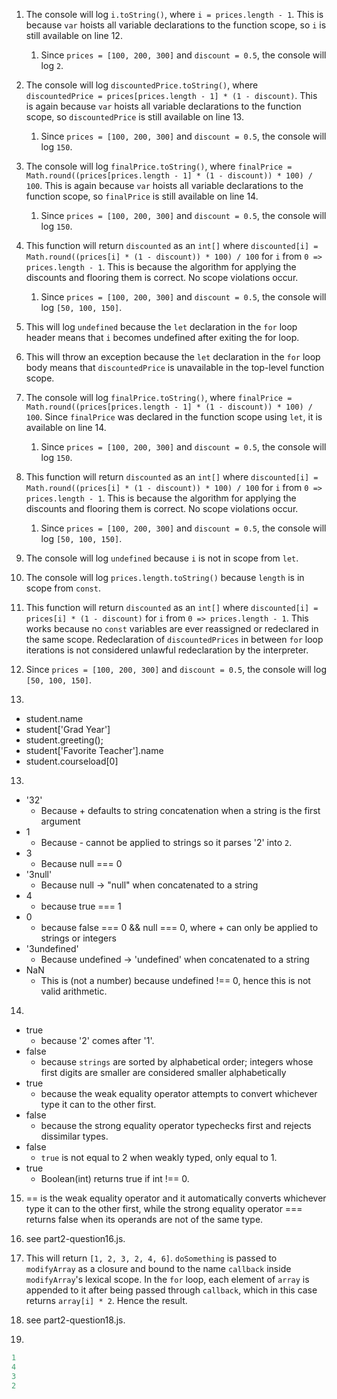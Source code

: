 1. The console will log `i.toString()`, where `i = prices.length - 1`. This is because `var` hoists all variable declarations to the function scope, so `i`  is still available on line 12. 
   1. Since `prices = [100, 200, 300]` and `discount = 0.5`, the console will log `2`.
2. The console will log `discountedPrice.toString()`, where `discountedPrice = prices[prices.length - 1] * (1 - discount)`. This is again because `var` hoists all variable declarations to the function scope, so `discountedPrice` is still available on line 13.  
   1. Since `prices = [100, 200, 300]` and `discount = 0.5`, the console will log `150`.
3. The console will log `finalPrice.toString()`, where `finalPrice = Math.round((prices[prices.length - 1] * (1 - discount)) * 100) / 100`. This is again because `var` hoists all variable declarations to the function scope, so `finalPrice` is still available on line 14.
   1. Since `prices = [100, 200, 300]` and `discount = 0.5`, the console will log `150`.
4. This function will return `discounted` as an `int[]` where `discounted[i] = Math.round((prices[i] * (1 - discount)) * 100) / 100` for `i` from `0 => prices.length - 1`. This is because the algorithm for applying the discounts and flooring them is correct. No scope violations occur.
   1. Since `prices = [100, 200, 300]` and `discount = 0.5`, the console will log `[50, 100, 150]`.
5. This will log `undefined` because the `let` declaration in the `for` loop header means that `i` becomes undefined after exiting the for loop.
6. This will throw an exception because the `let` declaration in the `for` loop body means that `discountedPrice` is unavailable in the top-level function scope.
7. The console will log `finalPrice.toString()`, where `finalPrice = Math.round((prices[prices.length - 1] * (1 - discount)) * 100) / 100`. Since `finalPrice` was declared in the function scope using `let`, it is available on line 14.
   1. Since `prices = [100, 200, 300]` and `discount = 0.5`, the console will log `150`.
8. This function will return `discounted` as an `int[]` where `discounted[i] = Math.round((prices[i] * (1 - discount)) * 100) / 100` for `i` from `0 => prices.length - 1`. This is because the algorithm for applying the discounts and flooring them is correct. No scope violations occur.
   1. Since `prices = [100, 200, 300]` and `discount = 0.5`, the console will log `[50, 100, 150]`.
9. The console will log `undefined` because `i` is not in scope from `let`. 
10. The console will log `prices.length.toString()` because `length` is in scope from `const`. 
11. This function will return `discounted` as an `int[]` where `discounted[i] = prices[i] * (1 - discount)` for `i` from `0 => prices.length - 1`. This works because no `const` variables are ever reassigned or redeclared in the same scope. Redeclaration of `discountedPrices` in between `for` loop iterations is not considered unlawful redeclaration by the interpreter.
   1. Since `prices = [100, 200, 300]` and `discount = 0.5`, the console will log `[50, 100, 150]`.

12. 
- student.name
- student['Grad Year']
- student.greeting();
- student['Favorite Teacher'].name
- student.courseload[0]

13. 
- '32'
  - Because + defaults to string concatenation when a string is the first argument
- 1
  - Because - cannot be applied to strings so it parses '2' into `2`. 
- 3
  - Because null === 0
- '3null'
  - Because null -> "null" when concatenated to a string
- 4
  - because true === 1
- 0
  - because false === 0 && null === 0, where + can only be applied to strings or integers
- '3undefined'
  - Because undefined -> 'undefined' when concatenated to a string
- NaN
  - This is (not a number) because undefined !== 0, hence this is not valid arithmetic.

14.  
- true
  - because '2' comes after '1'.
- false
  - because `strings` are sorted by alphabetical order; integers whose first digits are smaller are considered smaller alphabetically
- true
  - because the weak equality operator attempts to convert whichever type it can to the other first.
- false
  - because the strong equality operator typechecks first and rejects dissimilar types.
- false
  - `true` is not equal to 2 when weakly typed, only equal to 1.
- true
  - Boolean(int) returns true if int !== 0.

15.  == is the weak equality operator and it automatically converts whichever type it can to the other first, while the strong equality operator === returns false when its operands are not of the same type.

16. see part2-question16.js.
    
17. This will return `[1, 2, 3, 2, 4, 6]`. `doSomething` is passed to `modifyArray` as a closure and bound to the name `callback` inside `modifyArray`'s lexical scope. In the `for` loop, each element of `array` is appended to it after being passed through `callback`, which in this case returns `array[i] * 2`. Hence the result.

18. see part2-question18.js.
    
19. 
```js
1
4
3
2
```


